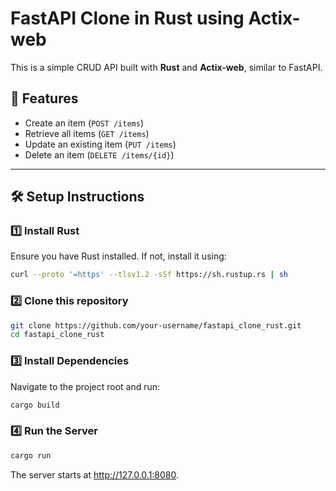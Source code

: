 # FastAPI Clone in Rust using Actix-web

This is a simple CRUD API built with **Rust** and **Actix-web**, similar to FastAPI.

## 🚀 Features
- Create an item (`POST /items`)
- Retrieve all items (`GET /items`)
- Update an existing item (`PUT /items`)
- Delete an item (`DELETE /items/{id}`)

---

## 🛠 Setup Instructions

### 1️⃣ Install Rust
Ensure you have Rust installed. If not, install it using:
```sh
curl --proto '=https' --tlsv1.2 -sSf https://sh.rustup.rs | sh
```
### 2️⃣ Clone this repository
```sh
git clone https://github.com/your-username/fastapi_clone_rust.git
cd fastapi_clone_rust
```
### 3️⃣ Install Dependencies
Navigate to the project root and run:
```sh
cargo build
```
### 4️⃣ Run the Server
```sh
cargo run
```
The server starts at http://127.0.0.1:8080.